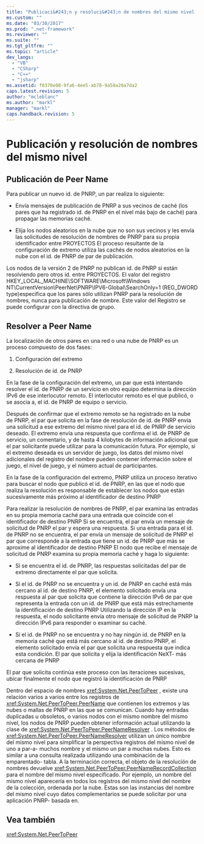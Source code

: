 ```yaml
---
title: "Publicaci&#243;n y resoluci&#243;n de nombres del mismo nivel | Microsoft Docs"
ms.custom: ""
ms.date: "03/30/2017"
ms.prod: ".net-framework"
ms.reviewer: ""
ms.suite: ""
ms.tgt_pltfrm: ""
ms.topic: "article"
dev_langs: 
  - "VB"
  - "CSharp"
  - "C++"
  - "jsharp"
ms.assetid: f0370e08-9fa6-4ee5-ab78-9a58a20a7da2
caps.latest.revision: 5
author: "mcleblanc"
ms.author: "markl"
manager: "markl"
caps.handback.revision: 5
---
```

# Publicaci&#243;n y resoluci&#243;n de nombres del mismo nivel
## Publicación de Peer Name  
 Para publicar un nuevo id. de PNRP, un par realiza lo siguiente:  
  
-   Envía mensajes de publicación de PNRP a sus vecinos de caché \(los pares que ha registrado id. de PNRP en el nivel más bajo de caché\) para propagar las memorias caché.  
  
-   Elija los nodos aleatorios en la nube que no son sus vecinos y les envía las solicitudes de resolución de nombres de PNRP para su propia identificador entre PROYECTOS  El proceso resultante de la configuración de extremo utiliza las cachés de nodos aleatorios en la nube con el id. de PNRP de par de publicación.  
  
 Los nodos de la versión 2 de PNRP no publican id. de PNRP si están resolviendo pero otros id. entre PROYECTOS.  El valor del registro HKEY\_LOCAL\_MACHINE\\SOFTWARE\\Microsoft\\Windows NT\\CurrentVersion\\PeerNet\\PNRP\\IPV6\-Global\\SearchOnly\=1 \(REG\_DWORD type\)especifica que los pares sólo utilizan PNRP para la resolución de nombres, nunca para publicación de nombre.  Este valor del Registro se puede configurar con la directiva de grupo.  
  
## Resolver a Peer Name  
 La localización de otros pares en una red o una nube de PNRP es un proceso compuesto de dos fases:  
  
1.  Configuración del extremo  
  
2.  Resolución de id. de PNRP  
  
 En la fase de la configuración del extremo, un par que está intentando resolver el id. de PNRP de un servicio en otro equipo determina la dirección IPv6 de ese interlocutor remoto.  El interlocutor remoto es el que publicó, o se asocia a, el id. de PNRP de equipo o servicio.  
  
 Después de confirmar que el extremo remoto se ha registrado en la nube de PNRP, el par que solicita en la fase de resolución de id. de PNRP envía una solicitud a ese extremo del mismo nivel para el id. de PNRP de servicio deseado.  El extremo envía una respuesta que confirma el id. de PNRP de servicio, un comentario, y de hasta 4 kilobytes de información adicional que el par solicitante puede utilizar para la comunicación futura.  Por ejemplo, si el extremo deseada es un servidor de juego, los datos del mismo nivel adicionales del registro del nombre pueden contener información sobre el juego, el nivel de juego, y el número actual de participantes.  
  
 En la fase de la configuración del extremo, PNRP utiliza un proceso iterativo para buscar el nodo que publicó el id. de PNRP, en las que el nodo que realiza la resolución es responsable de establecer los nodos que están sucesivamente más próximo al identificador de destino PNRP  
  
 Para realizar la resolución de nombres de PNRP, el par examina las entradas en su propia memoria caché para una entrada que coincide con el identificador de destino PNRP  Si se encuentra, el par envía un mensaje de solicitud de PNRP el par y espera una respuesta.  Si una entrada para el id. de PNRP no se encuentra, el par envía un mensaje de solicitud de PNRP el par que corresponde a la entrada que tiene un id. de PNRP que más se aproxime al identificador de destino PNRP  El nodo que recibe el mensaje de solicitud de PNRP examina su propia memoria caché y haga lo siguiente:  
  
-   Si se encuentra el id. de PNRP, las respuestas solicitadas del par de extremo directamente el par que solicita.  
  
-   Si el id. de PNRP no se encuentra y un id. de PNRP en caché está más cercano al id. de destino PNRP, el elemento solicitado envía una respuesta al par que solicita que contiene la dirección IPv6 de par que representa la entrada con un id. de PNRP que está más estrechamente la identificación de destino PNRP  Utilizando la dirección IP en la respuesta, el nodo solicitante envía otro mensaje de solicitud de PNRP la dirección IPv6 para responder o examinar su caché.  
  
-   Si el id. de PNRP no se encuentra y no hay ningún id. de PNRP en la memoria caché que está más cercano al id. de destino PNRP, el elemento solicitado envía el par que solicita una respuesta que indica esta condición.  El par que solicita y elija la identificación NeXT\- más cercana de PNRP  
  
 El par que solicita continúa este proceso con las iteraciones sucesivas, ubicar finalmente el nodo que registró la identificación de PNRP  
  
 Dentro del espacio de nombres <xref:System.Net.PeerToPeer> , existe una relación varios a varios entre los registros de <xref:System.Net.PeerToPeer.PeerName> que contienen los extremos y las nubes o mallas de PNRP en las que se comunican.  Cuando hay entradas duplicadas u obsoletos, o varios nodos con el mismo nombre del mismo nivel, los nodos de PNRP pueden obtener información actual utilizando la clase de <xref:System.Net.PeerToPeer.PeerNameResolver> .  Los métodos de <xref:System.Net.PeerToPeer.PeerNameResolver> utilizan un único nombre del mismo nivel para simplificar la perspectiva registros del mismo nivel de uno a par\-a\- muchos nombre y el mismo un par a muchas nubes.  Esto es similar a una consulta realizada utilizando una combinación de la emparentado\- tabla.  A la terminación correcta, el objeto de la resolución de nombres devuelve <xref:System.Net.PeerToPeer.PeerNameRecordCollection> para el nombre del mismo nivel especificado.  Por ejemplo, un nombre del mismo nivel aparecería en todos los registros del mismo nivel del nombre de la colección, ordenada por la nube.  Estas son las instancias del nombre del mismo nivel cuyo datos complementarios se puede solicitar por una aplicación PNRP\- basada en.  
  
## Vea también  
 <xref:System.Net.PeerToPeer>